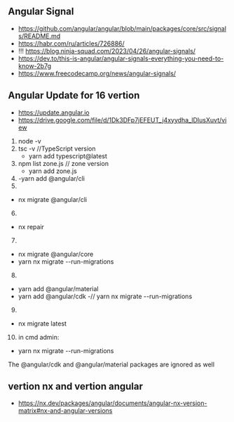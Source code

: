 ## Angular Signal
- https://github.com/angular/angular/blob/main/packages/core/src/signals/README.md
- https://habr.com/ru/articles/726886/
- !!! https://blog.ninja-squad.com/2023/04/26/angular-signals/
- https://dev.to/this-is-angular/angular-signals-everything-you-need-to-know-2b7g
- https://www.freecodecamp.org/news/angular-signals/

## Angular Update for 16 vertion
- https://update.angular.io
- https://drive.google.com/file/d/1Dk3DFp7jEFEUT_j4xyydha_lDIusXuvt/view

 1. node -v 
 2. tsc -v //TypeScript version
    - yarn  add typescript@latest
 3. npm list zone.js // zone version
    - yarn add zone.js
 4. 
    -yarn  add @angular/cli
 5. 
   - nx migrate  @angular/cli
 6. 
   - nx repair
 7. 
   - nx migrate @angular/core 
   - yarn nx migrate --run-migrations
 8. 
   - yarn add  @angular/material
   - yarn add @angular/cdk
   -// yarn nx migrate --run-migrations
  9. 
   - nx migrate latest

  10.  in cmd admin:
   -   yarn nx migrate --run-migrations

   The @angular/cdk and @angular/material packages are ignored as well

 ## vertion nx and vertion angular
 - https://nx.dev/packages/angular/documents/angular-nx-version-matrix#nx-and-angular-versions